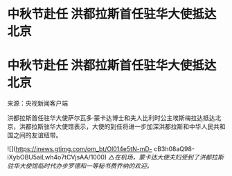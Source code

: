 # 中秋节赴任 洪都拉斯首任驻华大使抵达北京

# 中秋节赴任 洪都拉斯首任驻华大使抵达北京

来源：央视新闻客户端

洪都拉斯首任驻华大使萨尔瓦多·蒙卡达博士和夫人比利时公主埃斯梅拉达抵达北京，洪都拉斯驻华大使馆表示，大使的到任将进一步加深洪都拉斯和中华人民共和国之间的友谊纽带。

![](https://inews.gtimg.com/om_bt/Ol014e5tN-mD-
cB3h08aQ98-iXybOBU5aiLwh4o7tCVjsAA/1000)
_△在机场，蒙卡达大使夫妇受到了洪都拉斯驻华大使馆临时代办步罗德和一等秘书费乔纳的欢迎。_

